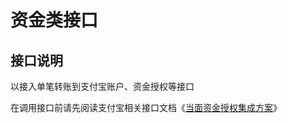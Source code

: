 # 资金类接口

## 接口说明

以接入单笔转账到支付宝账户、资金授权等接口

在调用接口前请先阅读支付宝相关接口文档《[当面资金授权集成方案](https://docs.open.alipay.com/318/106384/)》

